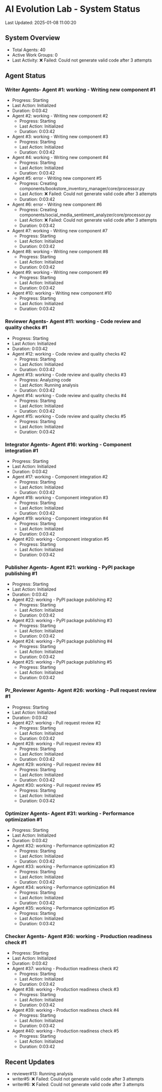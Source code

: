 # AI Evolution Lab - System Status
Last Updated: 2025-01-08 11:00:20

## System Overview
- Total Agents: 40
- Active Work Groups: 0
- Last Activity: ❌ Failed: Could not generate valid code after 3 attempts

## Agent Status

### Writer Agents- Agent #1: working - Writing new component #1
  - Progress: Starting
  - Last Action: Initialized
  - Duration: 0:03:42
- Agent #2: working - Writing new component #2
  - Progress: Starting
  - Last Action: Initialized
  - Duration: 0:03:42
- Agent #3: working - Writing new component #3
  - Progress: Starting
  - Last Action: Initialized
  - Duration: 0:03:42
- Agent #4: working - Writing new component #4
  - Progress: Starting
  - Last Action: Initialized
  - Duration: 0:03:42
- Agent #5: error - Writing new component #5
  - Progress: Creating components/bookstore_inventory_manager/core/processor.py
  - Last Action: ❌ Failed: Could not generate valid code after 3 attempts
  - Duration: 0:03:42
- Agent #6: error - Writing new component #6
  - Progress: Creating components/social_media_sentiment_analyzer/core/processor.py
  - Last Action: ❌ Failed: Could not generate valid code after 3 attempts
  - Duration: 0:03:42
- Agent #7: working - Writing new component #7
  - Progress: Starting
  - Last Action: Initialized
  - Duration: 0:03:42
- Agent #8: working - Writing new component #8
  - Progress: Starting
  - Last Action: Initialized
  - Duration: 0:03:42
- Agent #9: working - Writing new component #9
  - Progress: Starting
  - Last Action: Initialized
  - Duration: 0:03:42
- Agent #10: working - Writing new component #10
  - Progress: Starting
  - Last Action: Initialized
  - Duration: 0:03:42

### Reviewer Agents- Agent #11: working - Code review and quality checks #1
  - Progress: Starting
  - Last Action: Initialized
  - Duration: 0:03:42
- Agent #12: working - Code review and quality checks #2
  - Progress: Starting
  - Last Action: Initialized
  - Duration: 0:03:42
- Agent #13: working - Code review and quality checks #3
  - Progress: Analyzing code
  - Last Action: Running analysis
  - Duration: 0:03:42
- Agent #14: working - Code review and quality checks #4
  - Progress: Starting
  - Last Action: Initialized
  - Duration: 0:03:42
- Agent #15: working - Code review and quality checks #5
  - Progress: Starting
  - Last Action: Initialized
  - Duration: 0:03:42

### Integrator Agents- Agent #16: working - Component integration #1
  - Progress: Starting
  - Last Action: Initialized
  - Duration: 0:03:42
- Agent #17: working - Component integration #2
  - Progress: Starting
  - Last Action: Initialized
  - Duration: 0:03:42
- Agent #18: working - Component integration #3
  - Progress: Starting
  - Last Action: Initialized
  - Duration: 0:03:42
- Agent #19: working - Component integration #4
  - Progress: Starting
  - Last Action: Initialized
  - Duration: 0:03:42
- Agent #20: working - Component integration #5
  - Progress: Starting
  - Last Action: Initialized
  - Duration: 0:03:42

### Publisher Agents- Agent #21: working - PyPI package publishing #1
  - Progress: Starting
  - Last Action: Initialized
  - Duration: 0:03:42
- Agent #22: working - PyPI package publishing #2
  - Progress: Starting
  - Last Action: Initialized
  - Duration: 0:03:42
- Agent #23: working - PyPI package publishing #3
  - Progress: Starting
  - Last Action: Initialized
  - Duration: 0:03:42
- Agent #24: working - PyPI package publishing #4
  - Progress: Starting
  - Last Action: Initialized
  - Duration: 0:03:42
- Agent #25: working - PyPI package publishing #5
  - Progress: Starting
  - Last Action: Initialized
  - Duration: 0:03:42

### Pr_Reviewer Agents- Agent #26: working - Pull request review #1
  - Progress: Starting
  - Last Action: Initialized
  - Duration: 0:03:42
- Agent #27: working - Pull request review #2
  - Progress: Starting
  - Last Action: Initialized
  - Duration: 0:03:42
- Agent #28: working - Pull request review #3
  - Progress: Starting
  - Last Action: Initialized
  - Duration: 0:03:42
- Agent #29: working - Pull request review #4
  - Progress: Starting
  - Last Action: Initialized
  - Duration: 0:03:42
- Agent #30: working - Pull request review #5
  - Progress: Starting
  - Last Action: Initialized
  - Duration: 0:03:42

### Optimizer Agents- Agent #31: working - Performance optimization #1
  - Progress: Starting
  - Last Action: Initialized
  - Duration: 0:03:42
- Agent #32: working - Performance optimization #2
  - Progress: Starting
  - Last Action: Initialized
  - Duration: 0:03:42
- Agent #33: working - Performance optimization #3
  - Progress: Starting
  - Last Action: Initialized
  - Duration: 0:03:42
- Agent #34: working - Performance optimization #4
  - Progress: Starting
  - Last Action: Initialized
  - Duration: 0:03:42
- Agent #35: working - Performance optimization #5
  - Progress: Starting
  - Last Action: Initialized
  - Duration: 0:03:42

### Checker Agents- Agent #36: working - Production readiness check #1
  - Progress: Starting
  - Last Action: Initialized
  - Duration: 0:03:42
- Agent #37: working - Production readiness check #2
  - Progress: Starting
  - Last Action: Initialized
  - Duration: 0:03:42
- Agent #38: working - Production readiness check #3
  - Progress: Starting
  - Last Action: Initialized
  - Duration: 0:03:42
- Agent #39: working - Production readiness check #4
  - Progress: Starting
  - Last Action: Initialized
  - Duration: 0:03:42
- Agent #40: working - Production readiness check #5
  - Progress: Starting
  - Last Action: Initialized
  - Duration: 0:03:42


## Recent Updates
- reviewer#13: Running analysis
- writer#5: ❌ Failed: Could not generate valid code after 3 attempts
- writer#6: ❌ Failed: Could not generate valid code after 3 attempts
